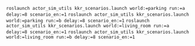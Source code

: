 `roslaunch actor_sim_utils kkr_scenarios.launch world:=parking run:=a delay:=8 scenario_en:=1`
`roslaunch actor_sim_utils kkr_scenarios.launch world:=parking run:=b delay:=8 scenario_en:=1`
`roslaunch actor_sim_utils kkr_scenarios.launch world:=living_room run:=a delay:=8 scenario_en:=1`
`roslaunch actor_sim_utils kkr_scenarios.launch world:=living_room run:=b delay:=8 scenario_en:=1`